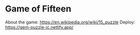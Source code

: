 # Game of Fifteen
About the game: https://en.wikipedia.org/wiki/15_puzzle 
Deploy: https://gem-puzzle-ic.netlify.app/
